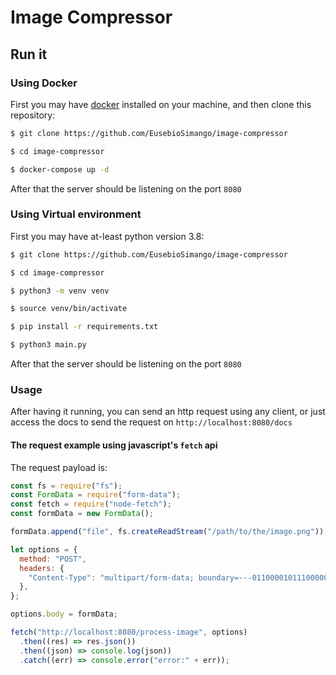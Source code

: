 # Image Compressor

## Run it

### Using Docker

First you may have [docker](https://www.docker.com/) installed on your machine, and then clone this repository:

```bash
$ git clone https://github.com/EusebioSimango/image-compressor

$ cd image-compressor

$ docker-compose up -d
```

After that the server should be listening on the port `8080`

### Using Virtual environment

First you may have at-least python version 3.8:

```bash
$ git clone https://github.com/EusebioSimango/image-compressor

$ cd image-compressor

$ python3 -m venv venv

$ source venv/bin/activate

$ pip install -r requirements.txt

$ python3 main.py
```

After that the server should be listening on the port `8080`

### Usage

After having it running, you can send an http request using any client, or just access the docs to send the request on `http://localhost:8080/docs`

#### The request example using javascript's `fetch` api

The request payload is:

```js
const fs = require("fs");
const FormData = require("form-data");
const fetch = require("node-fetch");
const formData = new FormData();

formData.append("file", fs.createReadStream("/path/to/the/image.png"));

let options = {
  method: "POST",
  headers: {
    "Content-Type": "multipart/form-data; boundary=---011000010111000001101001",
  },
};

options.body = formData;

fetch("http://localhost:8080/process-image", options)
  .then((res) => res.json())
  .then((json) => console.log(json))
  .catch((err) => console.error("error:" + err));
```
